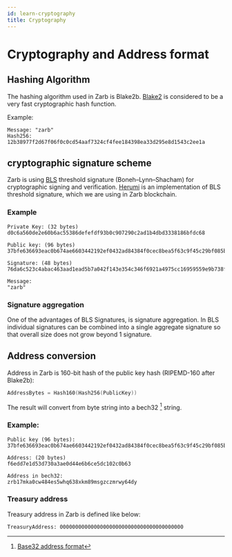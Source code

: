 ```yaml
---
id: learn-cryptography
title: Cryptography
---
```


# Cryptography and Address format

## Hashing Algorithm

The hashing algorithm used in Zarb is Blake2b. [Blake2](https://www.blake2.net/) is considered to be
a very fast cryptographic hash function.

Example:

```
Message: "zarb"
Hash256: 12b38977f2d67f06f0c0cd54aaf7324cf4fee184398ea33d295e8d1543c2ee1a
```

## cryptographic signature scheme

Zarb is using [BLS](https://en.wikipedia.org/wiki/BLS_digital_signature) threshold signature
(Boneh–Lynn–Shacham) for cryptographic signing and verification.
[Herumi](https://github.com/herumi/bls) is an implementation of BLS threshold signature, which we
are using in Zarb blockchain.

### Example

```
Private Key: (32 bytes)
d0c6a560de2e60b6ac55386defefdf93b0c907290c2ad1b4dbd3338186bfdc68

Public key: (96 bytes)
37bfe636693eac0b674ae6603442192ef0432ad84384f0cec8bea5f63c9f45c29bf085b8b9b7f069ae873ccefe61a50a59ad3fefd729af5d63e9cb2325a8f064ab2514b3f846dbfded53234800603a9e752422ad48b99f835bcd95df945aac93

Signature: (48 bytes)
76da6c523c4abac463aad1ead5b7a042f143e354c346f6921a4975cc16959559e9b738fa197ab4df123f580a553b1596

Message:
"zarb"
```

### Signature aggregation

One of the advantages of BLS Signatures, is signature aggregation. In BLS individual signatures can
be combined into a single aggregate signature so that overall size does not grow beyond 1 signature.

## Address conversion

Address in Zarb is 160-bit hash of the public key hash (RIPEMD-160 after Blake2b):

```go
AddressBytes = Hash160(Hash256(PublicKey))
```

The result will convert from byte string into a bech32 [^first] string.

### Example:

```
Public key (96 bytes):
37bfe636693eac0b674ae6603442192ef0432ad84384f0cec8bea5f63c9f45c29bf085b8b9b7f069ae873ccefe61a50a59ad3fefd729af5d63e9cb2325a8f064ab2514b3f846dbfded53234800603a9e752422ad48b99f835bcd95df945aac93

Address: (20 bytes)
f6edd7e1d53d730a3ae0d44e6b6ce5dc102c0b63

Address in bech32:
zrb17mka0cw484es5whq638xkm89msgzczmrwy64dy
```

### Treasury address

Treasury address in Zarb is defined like below:

```
TreasuryAddress: 0000000000000000000000000000000000000000
```

[^first]: [Base32 address format](https://github.com/bitcoin/bips/blob/master/bip-0173.mediawiki)
